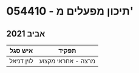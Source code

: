 # 054410 - תיכון מפעלים מ'

## אביב 2021

| איש סגל | תפקיד |
| ---- | ---- |
| לוין דניאל | מרצה - אחראי מקצוע |

